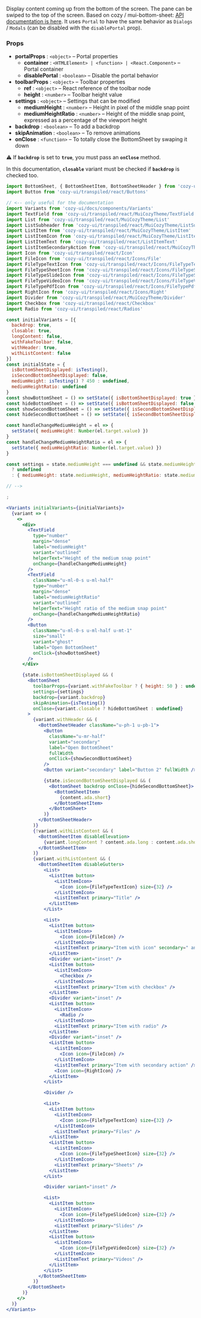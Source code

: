 Display content coming up from the bottom of the screen. The pane can be swiped to the top of the screen. Based on cozy
/ mui-bottom-sheet: [API documentation is here](https://github.com/cozy/mui-bottom-sheet#props-options). It uses `Portal` to have the same behavior as `Dialogs` / `Modals` (can be disabled with the `disablePortal` prop).

### Props

* **portalProps** : `<object>` – Portal properties
  * **container** : `<HTMLElement> | <function> | <React.Component>` – Portal container
  * **disablePortal** : `<boolean>` – Disable the portal behavior
* **toolbarProps** : `<object>` – Toolbar properties
  * **ref** : `<object>` – React reference of the toolbar node
  * **height** : `<number>` – Toolbar height value
* **settings** : `<object>` – Settings that can be modified
  * **mediumHeight** : `<number>` – Height in pixel of the middle snap point
  * **mediumHeightRatio** : `<number>` – Height of the middle snap point, expressed as a percentage of the viewport height
* **backdrop** : `<boolean>` – To add a backdrop
* **skipAnimation** : `<boolean>` – To remove animations
* **onClose** : `<function>` – To totally close the BottomSheet by swaping it down

⚠️ If **`backdrop`** is set to **`true`**, you must pass an **`onClose`** method.

In this documentation, **`closable`** variant must be checked if **`backdrop`** is checked too.

```jsx
import BottomSheet, { BottomSheetItem, BottomSheetHeader } from 'cozy-ui/transpiled/react/BottomSheet'
import Button from 'cozy-ui/transpiled/react/Buttons'

// <-- only useful for the documentation
import Variants from 'cozy-ui/docs/components/Variants'
import TextField from 'cozy-ui/transpiled/react/MuiCozyTheme/TextField'
import List from 'cozy-ui/transpiled/react/MuiCozyTheme/List'
import ListSubheader from 'cozy-ui/transpiled/react/MuiCozyTheme/ListSubheader'
import ListItem from 'cozy-ui/transpiled/react/MuiCozyTheme/ListItem'
import ListItemIcon from 'cozy-ui/transpiled/react/MuiCozyTheme/ListItemIcon'
import ListItemText from 'cozy-ui/transpiled/react/ListItemText'
import ListItemSecondaryAction from 'cozy-ui/transpiled/react/MuiCozyTheme/ListItemSecondaryAction'
import Icon from 'cozy-ui/transpiled/react/Icon'
import FileIcon from 'cozy-ui/transpiled/react/Icons/File'
import FileTypeTextIcon from 'cozy-ui/transpiled/react/Icons/FileTypeText'
import FileTypeSheetIcon from 'cozy-ui/transpiled/react/Icons/FileTypeSheet'
import FileTypeSlideIcon from 'cozy-ui/transpiled/react/Icons/FileTypeSlide'
import FileTypeVideoIcon from 'cozy-ui/transpiled/react/Icons/FileTypeVideo'
import FileTypePdfIcon from 'cozy-ui/transpiled/react/Icons/FileTypePdf'
import RightIcon from 'cozy-ui/transpiled/react/Icons/Right'
import Divider from 'cozy-ui/transpiled/react/MuiCozyTheme/Divider'
import Checkbox from 'cozy-ui/transpiled/react/Checkbox'
import Radio from 'cozy-ui/transpiled/react/Radios'

const initialVariants = [{
  backdrop: true,
  closable: true,
  longContent: false,
  withFakeToolbar: false,
  withHeader: true,
  withListContent: false
}]
const initialState = {
  isBottomSheetDisplayed: isTesting(),
  isSecondBottomSheetDisplayed: false,
  mediumHeight: isTesting() ? 450 : undefined,
  mediumHeightRatio: undefined
}
const showBottomSheet = () => setState({ isBottomSheetDisplayed: true })
const hideBottomSheet = () => setState({ isBottomSheetDisplayed: false })
const showSecondBottomSheet = () => setState({ isSecondBottomSheetDisplayed: true })
const hideSecondBottomSheet = () => setState({ isSecondBottomSheetDisplayed: false })

const handleChangeMediumHeight = el => {
  setState({ mediumHeight: Number(el.target.value) })
}
const handleChangeMediumHeightRatio = el => {
  setState({ mediumHeightRatio: Number(el.target.value) })
}

const settings = state.mediumHeight === undefined && state.mediumHeightRatio === undefined
  ? undefined
  : { mediumHeight: state.mediumHeight, mediumHeightRatio: state.mediumHeightRatio }

// -->

;

<Variants initialVariants={initialVariants}>
  {variant => (
    <>
      <div>
        <TextField
          type="number"
          margin="dense"
          label="mediumHeight"
          variant="outlined"
          helperText="Height of the medium snap point"
          onChange={handleChangeMediumHeight}
        />
        <TextField
          className="u-ml-0-s u-ml-half"
          type="number"
          margin="dense"
          label="mediumHeightRatio"
          variant="outlined"
          helperText="Height ratio of the medium snap point"
          onChange={handleChangeMediumHeightRatio}
        />
        <Button
          className="u-ml-0-s u-ml-half u-mt-1"
          size="small"
          variant="ghost"
          label="Open BottomSheet"
          onClick={showBottomSheet}
        />
      </div>

      {state.isBottomSheetDisplayed && (
        <BottomSheet
          toolbarProps={variant.withFakeToolbar ? { height: 50 } : undefined}
          settings={settings}
          backdrop={variant.backdrop}
          skipAnimation={isTesting()}
          onClose={variant.closable ? hideBottomSheet : undefined}
        >
          {variant.withHeader && (
            <BottomSheetHeader className="u-ph-1 u-pb-1">
              <Button
                className="u-mr-half"
                variant="secondary"
                label="Open BottomSheet"
                fullWidth
                onClick={showSecondBottomSheet}
              />
              <Button variant="secondary" label="Button 2" fullWidth />

              {state.isSecondBottomSheetDisplayed && (
                <BottomSheet backdrop onClose={hideSecondBottomSheet}>
                  <BottomSheetItem>
                    {content.ada.short}
                  </BottomSheetItem>
                </BottomSheet>
              )}
            </BottomSheetHeader>
          )}
          {!variant.withListContent && (
            <BottomSheetItem disableElevation>
              {variant.longContent ? content.ada.long : content.ada.short}
            </BottomSheetItem>
          )}
          {variant.withListContent && (
            <BottomSheetItem disableGutters>
              <List>
                <ListItem button>
                  <ListItemIcon>
                    <Icon icon={FileTypeTextIcon} size={32} />
                  </ListItemIcon>
                  <ListItemText primary="Title" />
                </ListItem>
              </List>

              <List>
                <ListItem button>
                  <ListItemIcon>
                    <Icon icon={FileIcon} />
                  </ListItemIcon>
                  <ListItemText primary="Item with icon" secondary=" and with secondary text" />
                </ListItem>
                <Divider variant="inset" />
                <ListItem button>
                  <ListItemIcon>
                    <Checkbox />
                  </ListItemIcon>
                  <ListItemText primary="Item with checkbox" />
                </ListItem>
                <Divider variant="inset" />
                <ListItem button>
                  <ListItemIcon>
                    <Radio />
                  </ListItemIcon>
                  <ListItemText primary="Item with radio" />
                </ListItem>
                <Divider variant="inset" />
                <ListItem button>
                  <ListItemIcon>
                    <Icon icon={FileIcon} />
                  </ListItemIcon>
                  <ListItemText primary="Item with secondary action" />
                  <Icon icon={RightIcon} />
                </ListItem>
              </List>

              <Divider />

              <List>
                <ListItem button>
                  <ListItemIcon>
                    <Icon icon={FileTypeTextIcon} size={32} />
                  </ListItemIcon>
                  <ListItemText primary="Files" />
                </ListItem>
                <ListItem button>
                  <ListItemIcon>
                    <Icon icon={FileTypeSheetIcon} size={32} />
                  </ListItemIcon>
                  <ListItemText primary="Sheets" />
                </ListItem>
              </List>

              <Divider variant="inset" />

              <List>
                <ListItem button>
                  <ListItemIcon>
                    <Icon icon={FileTypeSlideIcon} size={32} />
                  </ListItemIcon>
                  <ListItemText primary="Slides" />
                </ListItem>
                <ListItem button>
                  <ListItemIcon>
                    <Icon icon={FileTypeVideoIcon} size={32} />
                  </ListItemIcon>
                  <ListItemText primary="Videos" />
                </ListItem>
              </List>
            </BottomSheetItem>
          )}
        </BottomSheet>
      )}
    </>
  )}
</Variants>
```
